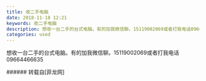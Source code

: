 ```yaml
---
title: 收二手电脑
date: 2018-11-18 12:21
keywords: 收二手电脑
description: 想收一台二手的台式电脑。有的加我微信聊。15119002069或者打我电话09664466635
categories: used
---
```

<td class="t_f" id="postmessage_2302205">

想收一台二手的台式电脑。有的加我微信聊。15119002069或者打我电话09664466635<br/>
</td>
###### 转载自[菲龙网]